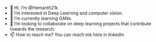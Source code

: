 - 👋 Hi, I’m @Hemanth21k
- 👀 I’m interested in Deep Learning and computer vision.
- 🌱 I’m currently learning GANs.
- 💞️ I’m looking to collaborate on deep learning projects that contribute towards the research.
- 📫 How to reach me? You can reach me here in linkedin [](https://www.linkedin.com/in/hemanth21k/)
